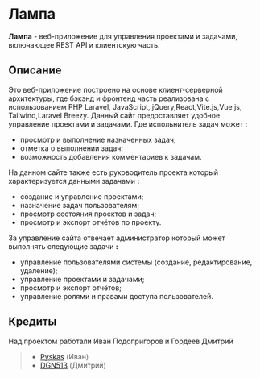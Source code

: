 # Лампа

__Лампа__ - веб-приложение для управления проектами и задачами, включающее REST API и клиентскую часть.

## Описание

Это веб-приложение построено на основе клиент-серверной архитектуры, где бэкэнд и фронтенд часть реализована с использованием PHP Laravel, JavaScript, jQuery,React,Vite.js,Vue js, Tailwind,Laravel Breezy. Данный сайт предоставляет удобное управление проектами и задачами.
Где испольнитель задач может __:__
* просмотр и выполнение назначенных задач;
* отметка о выполнении задач;
* возможность добавления комментариев к задачам.


На данном сайте также есть руководитель проекта который характеризуется данными задачами __:__

* создание и управление проектами;
* назначение задач пользователям;
* просмотр состояния проектов и задач;
* просмотр и экспорт отчётов по проекту.

За управление сайта отвечает администратор который может выполнять следующие задачи __:__

* управление пользователями системы (создание, редактирование, удаление);
* управление проектами и задачами;
* просмотр и экспорт отчётов;
* управление ролями и правами доступа пользователей.


## Кредиты

Над проектом работали Иван Подопригоров и Гордеев Дмитрий 

>* [Pyskas](https://github.com/Pyskas) (Иван)
>* [DGN513](https://github.com/DGN513) (Дмитрий)